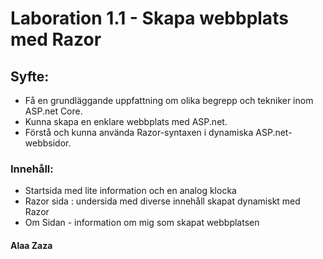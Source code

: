 #  Laboration 1.1 - Skapa webbplats med Razor 

## Syfte: 

- Få en grundläggande uppfattning om olika begrepp och tekniker inom ASP.net Core.
- Kunna skapa en enklare webbplats med ASP.net.
- Förstå och kunna använda Razor-syntaxen i dynamiska ASP.net-webbsidor.

###   Innehåll: 

- Startsida med lite information och en analog klocka
- Razor sida : undersida med diverse innehåll skapat dynamiskt med Razor
- Om Sidan - information om mig som skapat webbplatsen


#### Alaa Zaza